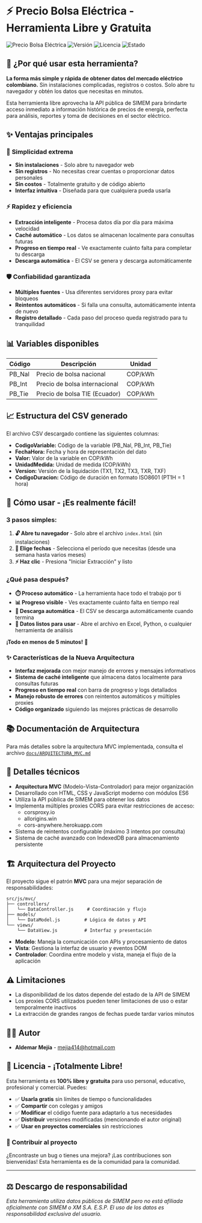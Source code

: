 # ⚡ Precio Bolsa Eléctrica - Herramienta Libre y Gratuita

![Precio Bolsa Eléctrica](https://img.shields.io/badge/Sector-Energía-blue)
![Versión](https://img.shields.io/badge/Versión-2.0-green)
![Licencia](https://img.shields.io/badge/Licencia-Libre-brightgreen)
![Estado](https://img.shields.io/badge/Estado-Open%20Source-success)

## 🎯 ¿Por qué usar esta herramienta?

**La forma más simple y rápida de obtener datos del mercado eléctrico colombiano.** Sin instalaciones complicadas, registros o costos. Solo abre tu navegador y obtén los datos que necesitas en minutos.

Esta herramienta libre aprovecha la API pública de SIMEM para brindarte acceso inmediato a información histórica de precios de energía, perfecta para análisis, reportes y toma de decisiones en el sector eléctrico.

## ✨ Ventajas principales

### 🚀 **Simplicidad extrema**
- **Sin instalaciones** - Solo abre tu navegador web
- **Sin registros** - No necesitas crear cuentas o proporcionar datos personales
- **Sin costos** - Totalmente gratuito y de código abierto
- **Interfaz intuitiva** - Diseñada para que cualquiera pueda usarla

### ⚡ **Rapidez y eficiencia**
- **Extracción inteligente** - Procesa datos día por día para máxima velocidad
- **Caché automático** - Los datos se almacenan localmente para consultas futuras
- **Progreso en tiempo real** - Ve exactamente cuánto falta para completar tu descarga
- **Descarga automática** - El CSV se genera y descarga automáticamente

### 🛡️ **Confiabilidad garantizada**
- **Múltiples fuentes** - Usa diferentes servidores proxy para evitar bloqueos
- **Reintentos automáticos** - Si falla una consulta, automáticamente intenta de nuevo
- **Registro detallado** - Cada paso del proceso queda registrado para tu tranquilidad

## 📊 Variables disponibles

| Código | Descripción | Unidad |
|--------|-------------|--------|
| PB_Nal | Precio de bolsa nacional | COP/kWh |
| PB_Int | Precio de bolsa internacional | COP/kWh |
| PB_Tie | Precio de bolsa TIE (Ecuador) | COP/kWh |

## 📈 Estructura del CSV generado

El archivo CSV descargado contiene las siguientes columnas:

- **CodigoVariable:** Código de la variable (PB_Nal, PB_Int, PB_Tie)
- **FechaHora:** Fecha y hora de representación del dato
- **Valor:** Valor de la variable en COP/kWh
- **UnidadMedida:** Unidad de medida (COP/kWh)
- **Version:** Versión de la liquidación (TX1, TX2, TX3, TXR, TXF)
- **CodigoDuracion:** Código de duración en formato ISO8601 (PT1H = 1 hora)

## 🚀 Cómo usar - ¡Es realmente fácil!

### **3 pasos simples:**

1. **🔓 Abre tu navegador** - Solo abre el archivo `index.html` (sin instalaciones)
2. **📅 Elige fechas** - Selecciona el período que necesitas (desde una semana hasta varios meses)
3. **⚡ Haz clic** - Presiona "Iniciar Extracción" y listo

### **¿Qué pasa después?**
- **⏱️ Proceso automático** - La herramienta hace todo el trabajo por ti
- **📊 Progreso visible** - Ves exactamente cuánto falta en tiempo real
- **💾 Descarga automática** - El CSV se descarga automáticamente cuando termina
- **🔄 Datos listos para usar** - Abre el archivo en Excel, Python, o cualquier herramienta de análisis

**¡Todo en menos de 5 minutos!** 🚀

### ✨ Características de la Nueva Arquitectura

- **Interfaz mejorada** con mejor manejo de errores y mensajes informativos
- **Sistema de caché inteligente** que almacena datos localmente para consultas futuras
- **Progreso en tiempo real** con barra de progreso y logs detallados
- **Manejo robusto de errores** con reintentos automáticos y múltiples proxies
- **Código organizado** siguiendo las mejores prácticas de desarrollo

## 📚 Documentación de Arquitectura

Para más detalles sobre la arquitectura MVC implementada, consulta el archivo [`docs/ARQUITECTURA_MVC.md`](docs/ARQUITECTURA_MVC.md)

## 🔧 Detalles técnicos

- **Arquitectura MVC** (Modelo-Vista-Controlador) para mejor organización
- Desarrollado con HTML, CSS y JavaScript moderno con módulos ES6
- Utiliza la API pública de SIMEM para obtener los datos
- Implementa múltiples proxies CORS para evitar restricciones de acceso:
  - corsproxy.io
  - allorigins.win
  - cors-anywhere.herokuapp.com
- Sistema de reintentos configurable (máximo 3 intentos por consulta)
- Sistema de caché avanzado con IndexedDB para almacenamiento persistente

## 🏗️ Arquitectura del Proyecto

El proyecto sigue el patrón **MVC** para una mejor separación de responsabilidades:

```
src/js/mvc/
├── controllers/
│   └── DataController.js     # Coordinación y flujo
├── models/
│   └── DataModel.js         # Lógica de datos y API
└── views/
    └── DataView.js          # Interfaz y presentación
```

- **Modelo**: Maneja la comunicación con APIs y procesamiento de datos
- **Vista**: Gestiona la interfaz de usuario y eventos DOM
- **Controlador**: Coordina entre modelo y vista, maneja el flujo de la aplicación

## ⚠️ Limitaciones

- La disponibilidad de los datos depende del estado de la API de SIMEM
- Los proxies CORS utilizados pueden tener limitaciones de uso o estar temporalmente inactivos
- La extracción de grandes rangos de fechas puede tardar varios minutos

## 👨‍💻 Autor

- **Aldemar Mejía** - [mejia414@hotmail.com](mailto:mejia414@hotmail.com)

## 📄 Licencia - ¡Totalmente Libre!

Esta herramienta es **100% libre y gratuita** para uso personal, educativo, profesional y comercial. Puedes:

- ✅ **Usarla gratis** sin límites de tiempo o funcionalidades
- ✅ **Compartir** con colegas y amigos
- ✅ **Modificar** el código fuente para adaptarlo a tus necesidades
- ✅ **Distribuir** versiones modificadas (mencionando el autor original)
- ✅ **Usar en proyectos comerciales** sin restricciones

### 🤝 Contribuir al proyecto
¿Encontraste un bug o tienes una mejora? ¡Las contribuciones son bienvenidas! Esta herramienta es de la comunidad para la comunidad.

---

## ⚖️ Descargo de responsabilidad

*Esta herramienta utiliza datos públicos de SIMEM pero no está afiliada oficialmente con SIMEM o XM S.A. E.S.P. El uso de los datos es responsabilidad exclusiva del usuario.*